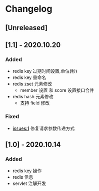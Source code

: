 # Changelog

## [Unreleased]


## [1.1] - 2020.10.20
### Added 
- redis key 过期时间设置,单位(秒)
- redis key 重命名
- redis zset 元素修改
    - member 设置 和 score 设置接口合并
- redis hash 元素修改
    - 支持 field 修改
    
    
### Fixed
- [issues:1](https://github.com/huifer/view-redis/issues/1) 修复请求参数传递方式


## [1.0] - 2020.10.14
### Added
- redis key 操作
- redis 信息
- servlet 注解开发